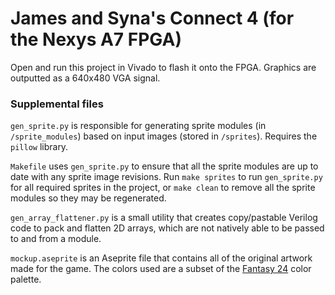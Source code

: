 # James and Syna's Connect 4 (for the Nexys A7 FPGA)

Open and run this project in Vivado to flash it onto the FPGA. Graphics are outputted as a 640x480 VGA signal.

### Supplemental files

`gen_sprite.py` is responsible for generating sprite modules (in `/sprite_modules`) based on input images 
(stored in `/sprites`). Requires the `pillow` library.

`Makefile` uses `gen_sprite.py` to ensure that all the sprite modules are up to date with any sprite image revisions. 
Run `make sprites` to run `gen_sprite.py` for 
all required sprites in the project, or `make clean` to remove all the sprite modules so they may be regenerated.

`gen_array_flattener.py` is a small utility that creates copy/pastable Verilog code to pack and flatten 2D arrays, 
which are not natively able to be passed to and
from a module.

`mockup.aseprite` is an Aseprite file that contains all of the original artwork made for the game. 
The colors used are a subset of the [Fantasy 24](https://lospec.com/palette-list/fantasy-24)
color palette.